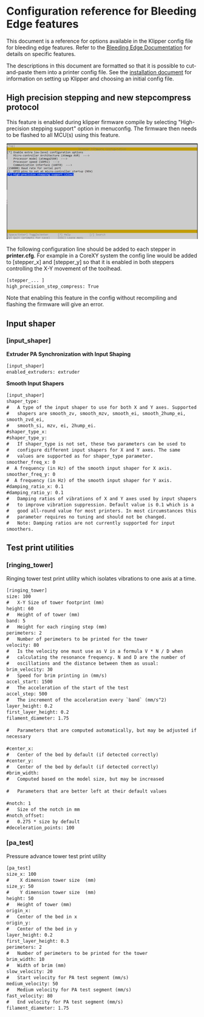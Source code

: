 # Configuration reference for Bleeding Edge features

This document is a reference for options available in the Klipper
config file for bleeding edge features. Refer to the [Bleeding Edge Documentation](Bleeding_Edge.md) for details on specific features.

The descriptions in this document are formatted so that it is possible
to cut-and-paste them into a printer config file. See the
[installation document](Installation.md) for information on setting up
Klipper and choosing an initial config file.



## High precision stepping and new stepcompress protocol

This feature is enabled during klipper firmware compile 
by selecting "High-precision stepping support" option in menuconfig. 
The firmware then needs to be flashed to all MCU(s) using this feature.

![make_menuconfig](img/high-precision-menu-makeconfig.jpg)

The following configuration line should be added to each stepper in **printer.cfg**. 
For example in a CoreXY system the config line would be added to [stepper_x] and [stepper_y] 
so that it is enabled in both steppers controlling the X-Y movement of the toolhead.
```
[stepper_... ]
high_precision_step_compress: True
```
Note that enabling this feature in the config without recompiling and flashing the firmware will give an error.

## Input shaper

### [input_shaper] 
**Extruder PA Synchronization with Input Shaping**


```
[input_shaper] 
enabled_extruders: extruder
```

**Smooth Input Shapers**


```
[input_shaper]
shaper_type: 
#   A type of the input shaper to use for both X and Y axes. Supported
#   shapers are smooth_zv, smooth_mzv, smooth_ei, smooth_2hump_ei, smooth_zvd_ei,
#   smooth_si, mzv, ei, 2hump_ei.
#shaper_type_x:
#shaper_type_y:
#   If shaper_type is not set, these two parameters can be used to
#   configure different input shapers for X and Y axes. The same
#   values are supported as for shaper_type parameter.
smoother_freq_x: 0
#  A frequency (in Hz) of the smooth input shaper for X axis.
smoother_freq_y: 0
#  A frequency (in Hz) of the smooth input shaper for Y axis.
#damping_ratio_x: 0.1
#damping_ratio_y: 0.1
#   Damping ratios of vibrations of X and Y axes used by input shapers
#   to improve vibration suppression. Default value is 0.1 which is a
#   good all-round value for most printers. In most circumstances this
#   parameter requires no tuning and should not be changed.
#   Note: Damping ratios are not currently supported for input smoothers.
```

## Test print utilities

### [ringing_tower]
Ringing tower test print utility which isolates vibrations to one axis at a time.


```
[ringing_tower]
size: 100
#   X-Y Size of tower footprint (mm) 
height: 60
#   Height of of tower (mm)
band: 5
#   Height for each ringing step (mm)
perimeters: 2
#   Number of perimeters to be printed for the tower
velocity: 80
#   Is the velocity one must use as V in a formula V * N / D when
#   calculating the resonance frequency. N and D are the number of
#   oscillations and the distance between them as usual:
brim_velocity: 30
#   Speed for brim printing in (mm/s)
accel_start: 1500
#   The acceleration of the start of the test
accel_step: 500
#   The increment of the acceleration every `band` (mm/s^2)
layer_height: 0.2
first_layer_height: 0.2
filament_diameter: 1.75

#   Parameters that are computed automatically, but may be adjusted if necessary

#center_x:
#   Center of the bed by default (if detected correctly)
#center_y:
#   Center of the bed by default (if detected correctly)
#brim_width:
#   Computed based on the model size, but may be increased

#   Parameters that are better left at their default values

#notch: 1
#   Size of the notch in mm
#notch_offset: 
#   0.275 * size by default
#deceleration_points: 100
```

### [pa_test]
Pressure advance tower test print utility


```
[pa_test]
size_x: 100
#    X dimension tower size  (mm)
size_y: 50
#    Y dimension tower size  (mm)
height: 50
#   Height of tower (mm)
origin_x:
#   Center of the bed in x
origin_y:
#   Center of the bed in y
layer_height: 0.2
first_layer_height: 0.3
perimeters: 2
#   Number of perimeters to be printed for the tower 
brim_width: 10
#   Width of brim (mm)
slow_velocity: 20
#   Start velocity for PA test segment (mm/s)
medium_velocity: 50
#   Medium velocity for PA test segment (mm/s)
fast_velocity: 80
#   End velocity for PA test segment (mm/s) 
filament_diameter: 1.75
```

